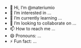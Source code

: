 - 👋 Hi, I’m @materiumio
- 👀 I’m interested in ...
- 🌱 I’m currently learning ...
- 💞️ I’m looking to collaborate on ...
- 📫 How to reach me ...
- 😄 Pronouns: ...
- ⚡ Fun fact: ...

<!---
materiumio/materiumio is a ✨ special ✨ repository because its `README.md` (this file) appears on your GitHub profile.
You can click the Preview link to take a look at your changes.
--->
